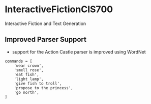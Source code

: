 # InteractiveFictionCIS700
Interactive Fiction and Text Generation

## Improved Parser Support 

* support for the Action Castle parser is improved using WordNet 

```
commands = [
	'wear crown',
	'smell rose',
	'eat fish',
	'light lamp',
	'give fish to troll',
	'propose to the princess',
	'go north',
]
```
